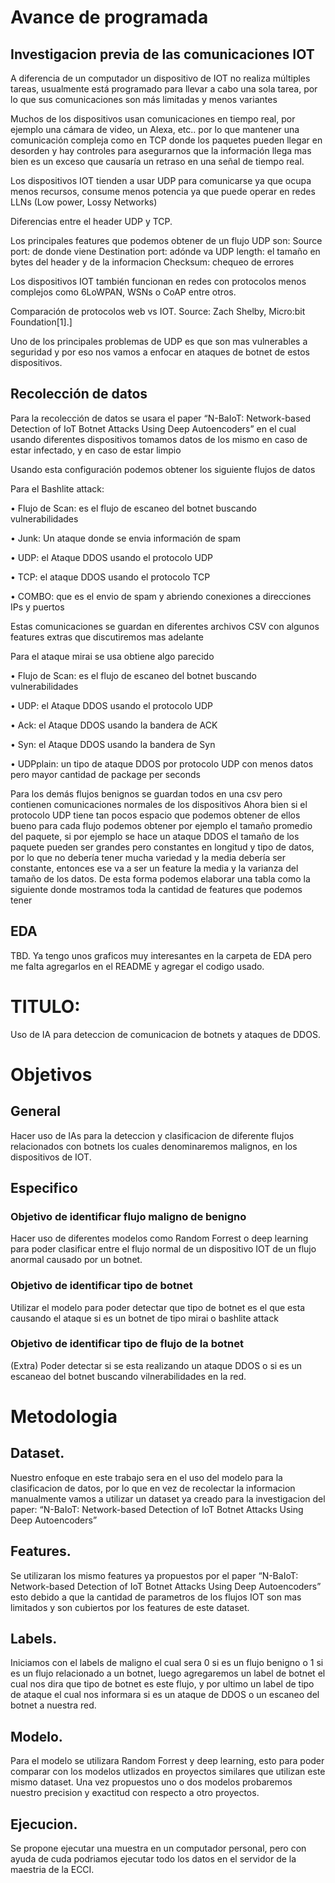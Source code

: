 

# Avance de programada

## Investigacion previa de las comunicaciones IOT

A diferencia de un computador un dispositivo de IOT no realiza múltiples tareas, usualmente está programado para llevar a cabo una sola tarea, por lo que sus comunicaciones son más limitadas y menos variantes

Muchos de los dispositivos usan comunicaciones en tiempo real, por ejemplo una cámara de video, un Alexa, etc.. por lo que mantener una comunicación compleja como en TCP donde los paquetes pueden llegar en desorden y hay controles para asegurarnos que la información llega mas bien es un exceso que causaría un retraso en una señal de tiempo real.

Los dispositivos IOT tienden a usar UDP para comunicarse ya que ocupa menos recursos, consume menos potencia ya que puede operar en redes  LLNs (Low power, Lossy Networks)


 
Diferencias entre el header UDP y TCP.


Los principales features que podemos obtener de un flujo UDP son:
	Source port: de donde viene
	Destination port: adónde va
	UDP length: el tamaño en bytes del header y de la informacion
	Checksum: chequeo de errores


Los dispositivos IOT también funcionan en redes con protocolos menos complejos como 6LoWPAN, WSNs o CoAP entre otros.


 

Comparación de protocolos web vs IOT. Source: Zach Shelby, Micro:bit Foundation[1].]

Uno de los principales problemas de UDP es que son mas vulnerables a seguridad y por eso nos vamos a enfocar en ataques de botnet de estos dispositivos.


## Recolección de datos 

Para la recolección de datos se usara el paper “N-BaIoT: Network-based Detection of IoT Botnet Attacks Using Deep Autoencoders” en el cual usando diferentes dispositivos tomamos datos de los mismo en caso de estar infectado, y en caso de estar limpio
 

Usando esta configuración podemos obtener los siguiente flujos de datos

Para el Bashlite attack:

•	Flujo de Scan: es el flujo de escaneo del botnet buscando vulnerabilidades

•	Junk: Un ataque donde se envia información de spam

•	UDP:  el Ataque DDOS usando el protocolo UDP

•	TCP: el ataque DDOS usando el protocolo TCP

•	COMBO: que es el envio de spam y abriendo conexiones a direcciones IPs y puertos

Estas comunicaciones se guardan en diferentes archivos CSV con algunos features extras que discutiremos mas adelante
 

Para el ataque mirai se usa obtiene algo parecido

•	Flujo de Scan: es el flujo de escaneo del botnet buscando vulnerabilidades

•	UDP:  el Ataque DDOS usando el protocolo UDP

•	Ack:  el Ataque DDOS usando la bandera de  ACK

•	Syn:  el Ataque DDOS usando la bandera de  Syn

•	UDPplain: un tipo de ataque DDOS por protocolo UDP con menos datos pero mayor cantidad de package per seconds

Para los demás flujos benignos se guardan todos en una csv pero contienen comunicaciones normales de los dispositivos
Ahora bien si el protocolo UDP tiene tan pocos espacio que podemos obtener de ellos bueno para cada flujo podemos obtener por ejemplo el tamaño promedio del paquete, si por ejemplo se hace un ataque DDOS el tamaño de los paquete pueden ser grandes pero constantes en longitud y tipo de datos, por lo que no debería tener mucha variedad y la media debería ser constante, entonces ese va a ser un feature la media y la varianza del tamaño de los datos.
De esta forma podemos elaborar una tabla como la siguiente donde mostramos toda la cantidad de features que podemos tener
 
## EDA
  TBD.
  Ya tengo unos graficos muy interesantes en la carpeta de EDA pero me falta agregarlos en el README y agregar el codigo usado.
# TITULO:
  Uso de IA para deteccion de comunicacion de botnets y ataques de DDOS.

# Objetivos

## General
  Hacer uso de IAs para la deteccion y clasificacion de diferente flujos relacionados con botnets los cuales denominaremos malignos, en los dispositivos de IOT. 
  
## Especifico
  
  ### Objetivo de identificar flujo maligno de benigno
  Hacer uso de diferentes modelos como Random Forrest o deep learning para poder clasificar entre el flujo normal de un dispositivo IOT de un flujo anormal causado por un botnet.
  
  ### Objetivo de identificar tipo de botnet
  Utilizar el modelo para poder detectar que tipo de botnet es el que esta causando el ataque si es un botnet de tipo mirai o bashlite attack
  
  ### Objetivo de identificar tipo de flujo de la botnet
  (Extra) Poder detectar si se esta realizando un ataque DDOS o si es un escaneao del botnet buscando vilnerabilidades en la red.
  
# Metodologia

  ## Dataset.
   Nuestro enfoque en este trabajo sera en el uso del modelo para la clasificacion de datos, por lo que en vez de recolectar la informacion manualmente vamos a utilizar un dataset ya creado para la investigacion del paper: “N-BaIoT: Network-based Detection of IoT Botnet Attacks Using Deep Autoencoders” 
  
  ## Features.
  Se utilizaran los mismo features ya propuestos por el paper “N-BaIoT: Network-based Detection of IoT Botnet Attacks Using Deep Autoencoders” esto debido a que la cantidad de parametros de los flujos IOT son mas limitados y son cubiertos por los features de este dataset.  

  ## Labels.
   Iniciamos con el labels de maligno el cual sera 0 si es un flujo benigno o 1 si es un flujo relacionado a un botnet, luego agregaremos un label de botnet el cual nos dira que tipo de botnet es este flujo, y por ultimo un label de tipo de ataque el cual nos informara si es un ataque de DDOS o un escaneo del botnet a nuestra red.

  ## Modelo.
   Para el modelo se utilizara Random Forrest y deep learning, esto para poder comparar con los modelos utlizados en proyectos similares que utilizan este mismo dataset.    Una vez propuestos uno o dos modelos probaremos nuestro precision y exactitud con respecto a otro proyectos.
  
  ## Ejecucion.
  Se propone ejecutar una muestra en un computador personal, pero con ayuda de cuda podriamos ejecutar todo los datos en el servidor de la maestria de la ECCI.
